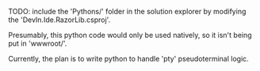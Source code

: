 TODO: include the 'Pythons/' folder in the solution explorer by modifying the 'DevIn.Ide.RazorLib.csproj'.

Presumably, this python code would only be used natively, so it isn't being put in 'wwwroot/'.

Currently, the plan is to write python to handle 'pty' pseudoterminal logic.